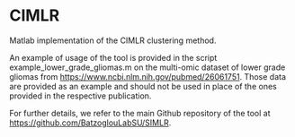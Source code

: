 # CIMLR

Matlab implementation of the CIMLR clustering method. 

An example of usage of the tool is provided in the script example_lower_grade_gliomas.m on the multi-omic dataset of lower grade gliomas from https://www.ncbi.nlm.nih.gov/pubmed/26061751. Those data are provided as an example and should not be used in place of the ones provided in the respective publication. 

For further details, we refer to the main Github repository of the tool at https://github.com/BatzoglouLabSU/SIMLR. 
